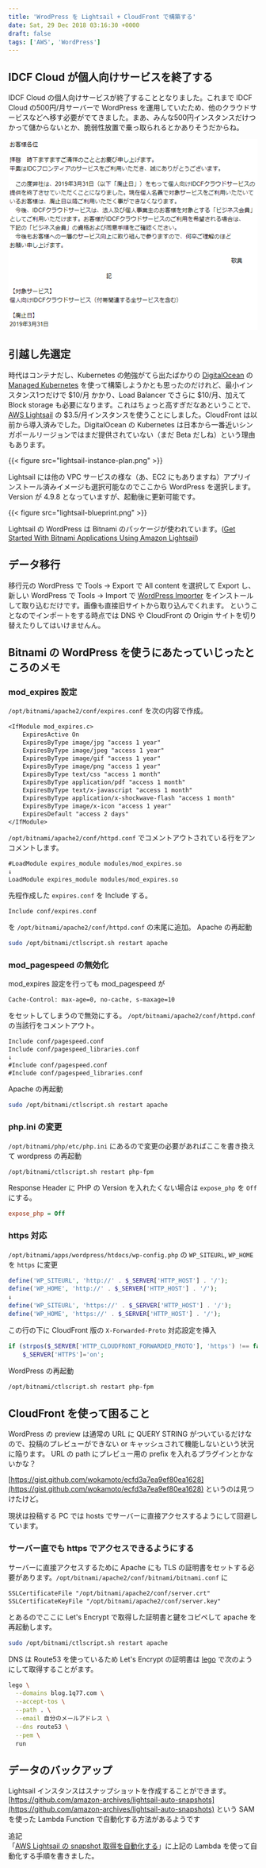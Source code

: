```yaml
---
title: 'WrodPress を Lightsail + CloudFront で構築する'
date: Sat, 29 Dec 2018 03:16:30 +0000
draft: false
tags: ['AWS', 'WordPress']
---
```


IDCF Cloud が個人向けサービスを終了する
-------------------------

IDCF Cloud の個人向けサービスが終了することとなりました。これまで IDCF Cloud の500円/月サーバーで WordPress を運用していたため、他のクラウドサービスなどへ移す必要がでてきました。まあ、みんな500円インスタンスだけつかって儲からないとか、脆弱性放置で乗っ取られるとかありそうだからね。

<img src="idcf-announcement.png">

引越し先選定
------

時代はコンテナだし、Kubernetes の勉強がてら出たばかりの [DigitalOcean](https://m.do.co/c/97e74a2e7336) の [Managed Kubernetes](https://www.digitalocean.com/products/kubernetes/) を使って構築しようかとも思ったのだけれど、最小インスタンス1つだけで $10/月 かかり、Load Balancer でさらに $10/月、加えて Block storage も必要になります。これはちょっと高すぎだなあということで、[AWS Lightsail](https://aws.amazon.com/jp/lightsail/) の $3.5/月インスタンスを使うことにしました。CloudFront は以前から導入済みでした。DigitalOcean の Kubernetes は日本から一番近いシンガポールリージョンではまだ提供されていない（まだ Beta だしね）という理由もあります。

{{< figure src="lightsail-instance-plan.png" >}}

Lightsail には他の VPC サービスの様な（あ、EC2 にもありますね）アプリインストール済みイメージも選択可能なのでここから WordPress を選択します。Version が 4.9.8 となっていますが、起動後に更新可能です。

{{< figure src="lightsail-blueprint.png" >}}

Lightsail の WordPress は Bitnami のパッケージが使われています。([Get Started With Bitnami Applications Using Amazon Lightsail](https://docs.bitnami.com/aws/get-started-lightsail/))

データ移行
-----

移行元の WordPress で Tools → Export で All content を選択して Export し、新しい WordPress で Tools → Import で [WordPress Importer](https://wordpress.org/plugins/wordpress-importer/) をインストールして取り込むだけです。画像も直接旧サイトから取り込んでくれます。 ということなのでインポートをする時点では DNS や CloudFront の Origin サイトを切り替えたりしてはいけませんん。

Bitnami の WordPress を使うにあたっていじったところのメモ
--------------------------------------

### mod\_expires 設定

`/opt/bitnami/apache2/conf/expires.conf` を次の内容で作成。

```ApacheConf
<IfModule mod_expires.c>
    ExpiresActive On
    ExpiresByType image/jpg "access 1 year"
    ExpiresByType image/jpeg "access 1 year"
    ExpiresByType image/gif "access 1 year"
    ExpiresByType image/png "access 1 year"
    ExpiresByType text/css "access 1 month"
    ExpiresByType application/pdf "access 1 month"
    ExpiresByType text/x-javascript "access 1 month"
    ExpiresByType application/x-shockwave-flash "access 1 month"
    ExpiresByType image/x-icon "access 1 year"
    ExpiresDefault "access 2 days"
</IfModule>
```

`/opt/bitnami/apache2/conf/httpd.conf` でコメントアウトされている行をアンコメントします。

```ApacheConf
#LoadModule expires_module modules/mod_expires.so
↓
LoadModule expires_module modules/mod_expires.so
```

先程作成した `expires.conf` を Include する。

```ApacheConf
Include conf/expires.conf
```

を `/opt/bitnami/apache2/conf/httpd.conf` の末尾に追加。 Apache の再起動

```bash
sudo /opt/bitnami/ctlscript.sh restart apache
```

### mod\_pagespeed の無効化

mod\_expires 設定を行っても mod\_pagespeed が

```
Cache-Control: max-age=0, no-cache, s-maxage=10
```

をセットしてしまうので無効にする。 `/opt/bitnami/apache2/conf/httpd.conf` の当該行をコメントアウト。

```ApacheConf
Include conf/pagespeed.conf
Include conf/pagespeed_libraries.conf
↓
#Include conf/pagespeed.conf
#Include conf/pagespeed_libraries.conf
```

Apache の再起動

```bash
sudo /opt/bitnami/ctlscript.sh restart apache
```

### php.ini の変更

`/opt/bitnami/php/etc/php.ini` にあるので変更の必要があればここを書き換えて wordpress の再起動

```bash
/opt/bitnami/ctlscript.sh restart php-fpm
```

Response Header に PHP の Version を入れたくない場合は `expose_php` を `Off` にする。

```ini
expose_php = Off
```

### https 対応

`/opt/bitnami/apps/wordpress/htdocs/wp-config.php` の `WP_SITEURL`, `WP_HOME` を `https` に変更

```php
define('WP_SITEURL', 'http://' . $_SERVER['HTTP_HOST'] . '/');
define('WP_HOME', 'http://' . $_SERVER['HTTP_HOST'] . '/');
↓
define('WP_SITEURL', 'https://' . $_SERVER['HTTP_HOST'] . '/');
define('WP_HOME', 'https://' . $_SERVER['HTTP_HOST'] . '/');
```

この行の下に CloudFront 版の `X-Forwarded-Proto` 対応設定を挿入

```php
if (strpos($_SERVER['HTTP_CLOUDFRONT_FORWARDED_PROTO'], 'https') !== false)
    $_SERVER['HTTPS']='on';
```

WordPress の再起動

```bash
/opt/bitnami/ctlscript.sh restart php-fpm
```

CloudFront を使って困ること
-------------------

WordPress の preview は通常の URL に QUERY STRING がついているだけなので、投稿のプレビューができない or キャッシュされて機能しないという状況に陥ります。 URL の path にプレビュー用の prefix を入れるプラグインとかないかな？

[https://gist.github.com/wokamoto/ecfd3a7ea9ef80ea1628](https://gist.github.com/wokamoto/ecfd3a7ea9ef80ea1628) というのは見つけたけど。

現状は投稿する PC では hosts でサーバーに直接アクセスするようにして回避しています。

### サーバー直でも https でアクセスできるようにする

サーバーに直接アクセスするために Apache にも TLS の証明書をセットする必要があります。`/opt/bitnami/apache2/conf/bitnami/bitnami.conf` に

```ApacheConf
SSLCertificateFile "/opt/bitnami/apache2/conf/server.crt"
SSLCertificateKeyFile "/opt/bitnami/apache2/conf/server.key"
```

とあるのでここに Let's Encrypt で取得した証明書と鍵をコピペして apache を再起動します。

```bash
sudo /opt/bitnami/ctlscript.sh restart apache
```

DNS は Route53 を使っているため Let's Encrypt の証明書は [lego](https://github.com/go-acme/lego) で次のようにして取得することがます。

```bash
lego \
  --domains blog.1q77.com \
  --accept-tos \
  --path . \
  --email 自分のメールアドレス \
  --dns route53 \
  --pem \
  run
```

データのバックアップ
----------

Lightsail インスタンスはスナップショットを作成することができます。 [https://github.com/amazon-archives/lightsail-auto-snapshots](https://github.com/amazon-archives/lightsail-auto-snapshots) という SAM を使った Lambda Function で自動化する方法があるようです

追記  
「[AWS Lightsail の snapshot 取得を自動化する](/2019/05/aws-lightsail-auto-snapshots/)」に上記の Lambda を使って自動化する手順を書きました。
